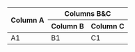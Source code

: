 <table><thead><tr><th rowspan='2'>Column A</th><th colspan='2'>Columns B&C</th></tr><tr><th>Column B</th><th>Column C</th></tr></thead><tbody><tr><td>A1</td><td>B1</td><td>C1</td></tr></tbody></table>